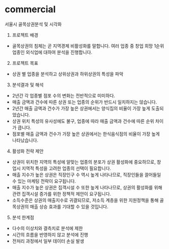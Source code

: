 # commercial
서울시 골목상권분석 및 시각화
1. 프로젝트 배경
- 골목상권의 침체는 곧 지역경제 비활성화를 말합니다. 여러 업종 중 창업 희망 1순위 업종인 외식업에 대하여 분석을 진행합니다.

2. 프로젝트 목표
- 상권 별 업종을 분석하고 상위상권과 하위상권의 특성을 파악

3. 분석결과 및 해석
- 2년간 각 업종별 점포 수의 변화는 전반적으로 미미하다.
- 매출 금액과 건수에 따른 상권 또는 업종의 순위가 반드시 일치하지는 않습니다.
- 2년간 매출 금액과 건수가 가장 높은 상권에서는 양식집의 비율이 가장 높게 도출되었습니다.
- 상권 위치 특성의 유사성에도 불구, 업종에 따라 매출 금액과 건수에 따른 순위 차이가 큽니다.
- 점포별 매출 금액과 건수가 가장 높은 상권에서는 한식음식점의 비율이 가장 높게 나타났습니다.

4. 활성화 전략 제안
- 상권이 위치한 지역의 특성에 알맞는 업종의 분포가 상권 활성화에 중요하므로, 창업시 지역적 특성을 고려한 업종의 선택이 필요합니다.
- 매출 지수가 높은 상권은 직장인구 수 역시 높게 나타나므로, 직장인들을 끌어들일 수 있는 마케팅 전략이 요구됩니다.
- 매출 지수가 높은 상권은 집객시설 수 또한 높게 나타나므로, 상권의 활성화를 위해 관련 집객시설 증가를 위한 정책적 제안이 요구됩니다.
- 소득수준은 상권의 매출지수로 귀결되므로, 저소득 계층을 위한 지원정책을 통해 골목상권의 매출 상승 효과를 기대할 수 있을 것입니다.

5. 분석 한계점
- 다수의 이상치와 결측치로 분석에 제한
- 시간의 흐름을 반영하지 않고 분석에 진행
- 전처리 과정에서 일부 데이터 손실 발생
